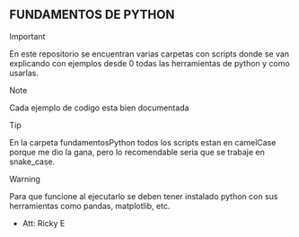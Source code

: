## FUNDAMENTOS DE PYTHON

> [!IMPORTANT]
> En este repositorio se encuentran varias carpetas con scripts donde se van explicando con ejemplos desde 0 todas las herramientas de python y como usarlas.

> [!NOTE]
> Cada ejemplo de codigo esta bien documentada

> [!TIP]
> En la carpeta fundamentosPython todos los scripts estan en camelCase porque me dio la gana, pero lo recomendable seria que se trabaje en snake_case.

> [!WARNING]
> Para que funcione al ejecutarlo se deben tener instalado python con sus herramientas como pandas, matplotlib, etc.

- Att: Ricky E
